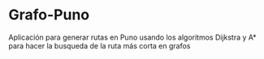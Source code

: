 # Grafo-Puno
Aplicación para generar rutas en Puno usando los algoritmos Dijkstra y A* para hacer la busqueda de la ruta más corta en grafos
